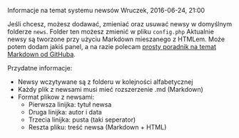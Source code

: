 Informacje na temat systemu newsów
Wruczek, 2016-06-24, 21:00

Jeśli chcesz, możesz dodawać, zmieniać oraz usuwać newsy w domyślnym folderze <code>news</code>. Folder ten możesz zmienić w pliku <code>config.php</code>
Aktualnie newsy są tworzone przy użyciu Markdown mieszanego z HTMLem. Może potem dodam jakiś panel, a na razie polecam [prosty poradnik na temat Markdown od GitHuba](https://guides.github.com/features/mastering-markdown/).

Przydatne informacje:
- Newsy wczytywane są z folderu w kolejności alfabetycznej
- Każdy plik z newsami musi mieć rozszerzenie .md (Markdown)
- Format plikow z newsami:
   - Pierwsza linijka: tytuł newsa
   - Druga linijka: autor i data
   - Trzecia linijka: pusta (taki seperator)
   - Reszta pliku: treść newsa (Markdown + HTML)
